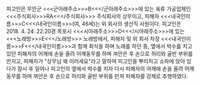 피고인은 무안군 <<<군아래주소>>>B<<</군아래주소>>>에 있는 육류 가공업체인 <<<주식회사>>>RA<<</주식회사>>> 주식회사의 상무이고, 피해자 <<<내국인이름>>>C<<</내국인이름>>>(여, 46세)는 위 회사의 생산직 사원이다.
피고인은 2018. 4. 24. 22:20경 목포시 <<<시아래주소>>>D<<</시아래주소>>>에 있는 <<<노래방>>>E<<</노래방>>> 노래방에서, 피해자 및 위 회사 차장 <<<내국인이름>>>F<<</내국인이름>>>과 함께 회식을 하며 노래를 하던 중, 옆에서 박수를 치고 있던 피해자의 어깨에 손을 올려 어깨동무를 하며 껴안은 후 손으로 허리와 골반 부위를 만지고, 피해자가 "상무님 왜 이러세요"라고 말하며 피고인을 뿌리치고 쇼파에 앉아 있다가 잠시 후 일어나 피고인의 옆에서 박수를 치자 다시 피해자의 어깨에 손을 올려 어깨동무를 하며 껴안은 후 손으로 허리와 골반 부위를 만져 피해자를 강제로 추행하였다.
